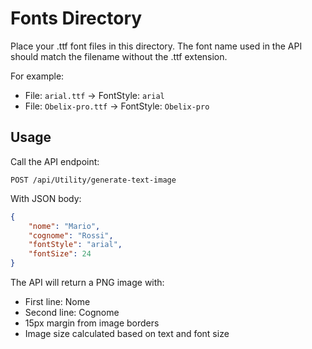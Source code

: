 # Fonts Directory

Place your .ttf font files in this directory. The font name used in the API should match the filename without the .ttf extension.

For example:
- File: `arial.ttf` → FontStyle: `arial`
- File: `Obelix-pro.ttf` → FontStyle: `Obelix-pro`

## Usage

Call the API endpoint:
```
POST /api/Utility/generate-text-image
```

With JSON body:
```json
{
    "nome": "Mario",
    "cognome": "Rossi",
    "fontStyle": "arial",
    "fontSize": 24
}
```

The API will return a PNG image with:
- First line: Nome
- Second line: Cognome  
- 15px margin from image borders
- Image size calculated based on text and font size
